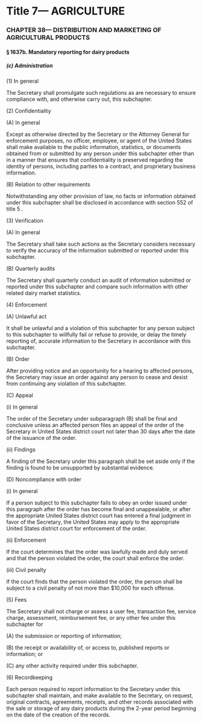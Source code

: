 
# Title 7— AGRICULTURE
### CHAPTER 38— DISTRIBUTION AND MARKETING OF AGRICULTURAL PRODUCTS
#### § 1637b. Mandatory reporting for dairy products
##### (c) Administration

(1) In general

The Secretary shall promulgate such regulations as are necessary to ensure compliance with, and otherwise carry out, this subchapter.

(2) Confidentiality

(A) In general

Except as otherwise directed by the Secretary or the Attorney General for enforcement purposes, no officer, employee, or agent of the United States shall make available to the public information, statistics, or documents obtained from or submitted by any person under this subchapter other than in a manner that ensures that confidentiality is preserved regarding the identity of persons, including parties to a contract, and proprietary business information.

(B) Relation to other requirements

Notwithstanding any other provision of law, no facts or information obtained under this subchapter shall be disclosed in accordance with section 552 of title 5 .

(3) Verification

(A) In general

The Secretary shall take such actions as the Secretary considers necessary to verify the accuracy of the information submitted or reported under this subchapter.

(B) Quarterly audits

The Secretary shall quarterly conduct an audit of information submitted or reported under this subchapter and compare such information with other related dairy market statistics.

(4) Enforcement

(A) Unlawful act

It shall be unlawful and a violation of this subchapter for any person subject to this subchapter to willfully fail or refuse to provide, or delay the timely reporting of, accurate information to the Secretary in accordance with this subchapter.

(B) Order

After providing notice and an opportunity for a hearing to affected persons, the Secretary may issue an order against any person to cease and desist from continuing any violation of this subchapter.

(C) Appeal

(i) In general

The order of the Secretary under subparagraph (B) shall be final and conclusive unless an affected person files an appeal of the order of the Secretary in United States district court not later than 30 days after the date of the issuance of the order.

(ii) Findings

A finding of the Secretary under this paragraph shall be set aside only if the finding is found to be unsupported by substantial evidence.

(D) Noncompliance with order

(i) In general

If a person subject to this subchapter fails to obey an order issued under this paragraph after the order has become final and unappealable, or after the appropriate United States district court has entered a final judgment in favor of the Secretary, the United States may apply to the appropriate United States district court for enforcement of the order.

(ii) Enforcement

If the court determines that the order was lawfully made and duly served and that the person violated the order, the court shall enforce the order.

(iii) Civil penalty

If the court finds that the person violated the order, the person shall be subject to a civil penalty of not more than $10,000 for each offense.

(5) Fees

The Secretary shall not charge or assess a user fee, transaction fee, service charge, assessment, reimbursement fee, or any other fee under this subchapter for

(A) the submission or reporting of information;

(B) the receipt or availability of, or access to, published reports or information; or

(C) any other activity required under this subchapter.

(6) Recordkeeping

Each person required to report information to the Secretary under this subchapter shall maintain, and make available to the Secretary, on request, original contracts, agreements, receipts, and other records associated with the sale or storage of any dairy products during the 2-year period beginning on the date of the creation of the records.
